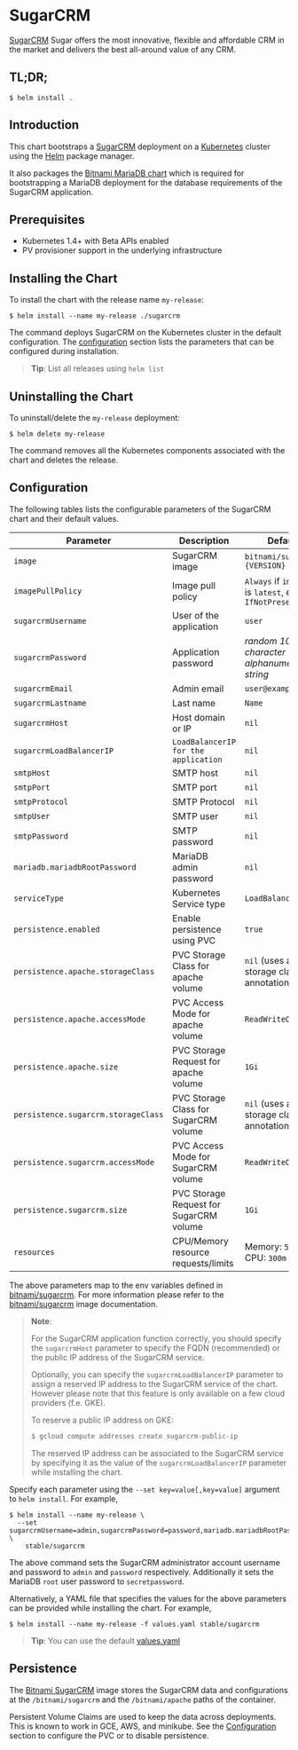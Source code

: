 # SugarCRM

[SugarCRM](https://www.sugarcrm.com) Sugar offers the most innovative, flexible and affordable CRM in the market and delivers the best all-around value of any CRM.

## TL;DR;

```console
$ helm install .
```

## Introduction

This chart bootstraps a [SugarCRM](https://github.com/bitnami/bitnami-docker-sugarcrm) deployment on a [Kubernetes](http://kubernetes.io) cluster using the [Helm](https://helm.sh) package manager.

It also packages the [Bitnami MariaDB chart](https://github.com/kubernetes/charts/tree/master/stable/mariadb) which is required for bootstrapping a MariaDB deployment for the database requirements of the SugarCRM application.

## Prerequisites

- Kubernetes 1.4+ with Beta APIs enabled
- PV provisioner support in the underlying infrastructure

## Installing the Chart

To install the chart with the release name `my-release`:

```console
$ helm install --name my-release ./sugarcrm
```

The command deploys SugarCRM on the Kubernetes cluster in the default configuration. The [configuration](#configuration) section lists the parameters that can be configured during installation.

> **Tip**: List all releases using `helm list`

## Uninstalling the Chart

To uninstall/delete the `my-release` deployment:

```console
$ helm delete my-release
```

The command removes all the Kubernetes components associated with the chart and deletes the release.

## Configuration

The following tables lists the configurable parameters of the SugarCRM chart and their default values.

|              Parameter              |               Description               |                         Default                         |
|-------------------------------------|-----------------------------------------|---------------------------------------------------------|
| `image`                             | SugarCRM image                          | `bitnami/sugarcrm:{VERSION}`                            |
| `imagePullPolicy`                   | Image pull policy                       | `Always` if `imageTag` is `latest`, else `IfNotPresent` |
| `sugarcrmUsername`                  | User of the application                 | `user`                                                  |
| `sugarcrmPassword`                  | Application password                    | _random 10 character      alphanumeric string_          |
| `sugarcrmEmail`                     | Admin email                             | `user@example.com`                                      |
| `sugarcrmLastname`                  | Last name                               | `Name`                                                  |
| `sugarcrmHost`                      | Host domain or IP                       | `nil`                                                   |
| `sugarcrmLoadBalancerIP`            | `LoadBalancerIP for the application`    | `nil`                                                   |
| `smtpHost`                          | SMTP host                               | `nil`                                                   |
| `smtpPort`                          | SMTP port                               | `nil`                                                   |
| `smtpProtocol`                      | SMTP Protocol                           | `nil`                                                   |
| `smtpUser`                          | SMTP user                               | `nil`                                                   |
| `smtpPassword`                      | SMTP password                           | `nil`                                                   |
| `mariadb.mariadbRootPassword`       | MariaDB admin password                  | `nil`                                                   |
| `serviceType`                       | Kubernetes Service type                 | `LoadBalancer`                                          |
| `persistence.enabled`               | Enable persistence using PVC            | `true`                                                  |
| `persistence.apache.storageClass`   | PVC Storage Class for apache volume     | `nil` (uses alpha storage class annotation)             |
| `persistence.apache.accessMode`     | PVC Access Mode for apache volume       | `ReadWriteOnce`                                         |
| `persistence.apache.size`           | PVC Storage Request for apache volume   | `1Gi`                                                   |
| `persistence.sugarcrm.storageClass` | PVC Storage Class for SugarCRM volume   | `nil` (uses alpha storage class annotation)             |
| `persistence.sugarcrm.accessMode`   | PVC Access Mode for SugarCRM volume     | `ReadWriteOnce`                                         |
| `persistence.sugarcrm.size`         | PVC Storage Request for SugarCRM volume | `1Gi`                                                   |
| `resources`                         | CPU/Memory resource requests/limits     | Memory: `512Mi`, CPU: `300m`                            |

The above parameters map to the env variables defined in [bitnami/sugarcrm](http://github.com/bitnami/bitnami-docker-sugarcrm). For more information please refer to the [bitnami/sugarcrm](http://github.com/bitnami/bitnami-docker-sugarcrm) image documentation.

> **Note**:
>
> For the SugarCRM  application function correctly, you should specify the `sugarcrmHost` parameter to specify the FQDN (recommended) or the public IP address of the SugarCRM service.
>
> Optionally, you can specify the `sugarcrmLoadBalancerIP` parameter to assign a reserved IP address to the SugarCRM service of the chart. However please note that this feature is only available on a few cloud providers (f.e. GKE).
>
> To reserve a public IP address on GKE:
>
> ```bash
> $ gcloud compute addresses create sugarcrm-public-ip
> ```
>
> The reserved IP address can be associated to the SugarCRM service by specifying it as the value of the `sugarcrmLoadBalancerIP` parameter while installing the chart.

Specify each parameter using the `--set key=value[,key=value]` argument to `helm install`. For example,

```console
$ helm install --name my-release \
  --set sugarcrmUsername=admin,sugarcrmPassword=password,mariadb.mariadbRootPassword=secretpassword \
    stable/sugarcrm
```

The above command sets the SugarCRM administrator account username and password to `admin` and `password` respectively. Additionally it sets the MariaDB `root` user password to `secretpassword`.

Alternatively, a YAML file that specifies the values for the above parameters can be provided while installing the chart. For example,

```console
$ helm install --name my-release -f values.yaml stable/sugarcrm
```

> **Tip**: You can use the default [values.yaml](values.yaml)

## Persistence

The [Bitnami SugarCRM](https://github.com/bitnami/bitnami-docker-sugarcrm) image stores the SugarCRM data and configurations at the `/bitnami/sugarcrm` and the `/bitnami/apache`  paths of the container.

Persistent Volume Claims are used to keep the data across deployments. This is known to work in GCE, AWS, and minikube.
See the [Configuration](#configuration) section to configure the PVC or to disable persistence.
